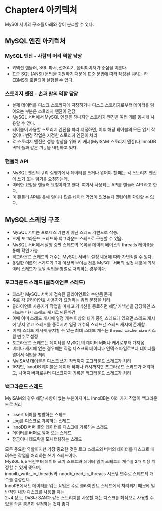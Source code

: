 # Chapter4 아키텍처

MySQl 서버의 구조를 아래와 같이 분리할 수 있다.

## MySQL 엔진 아키텍처

### MySQL 엔진 - 사람의 머리 역할 담당
- 커넥션 핸들러, SQL 파서, 전처리기, 옵티마이저가 중심을 이룬다.
- 표준 SQL (ANSI) 문법을 지원하기 때문에 표준 문법에 따라 작성된 쿼리는 타 DBMS와 호환되어 실행될 수 있다.

### 스토리지 엔진 - 손과 발의 역할 담당
- 실제 데이터를 디스크 스토리지에 저장하거나 디스크 스토리지로부터 데이터를 읽어오는 부분은 스토리지 엔진이 전담
- MySQL 서버에서 MySQL 엔진은 하나지만 스토리지 엔진은 여러 개를 동시에 사용할 수 있다.
- 테이블이 사용할 스토리지 엔진을 미리 지정하면, 이후 해당 테이블의 모든 읽기 작업이나 변경 작업은 지정한 스토리지 엔진이 처리
- 각 스토리지 엔진은 성능 향상을 위해 키 캐시(MyISAM 스토리지 엔진)나 InnoDB 버퍼 풀과 같은 기능을 내장하고 있다.

### 핸들러 API
- MySQL 엔진의 쿼리 실행기에서 데이터를 쓰거나 읽어야 할 때는 각 스토리지 엔진에 쓰기 또는 읽기를 요청하는데,
- 이러한 요청을 핸들러 요청이라고 한다. 여기서 사용되는 API를 핸들러 API 라고 한다.
- 이 핸들러 API를 통해 얼마나 많은 데이터 작업이 있었는지 명령어로 확인할 수 있다.

## MySQL 스레딩 구조
- MySQL 서버는 프로세스 기반이 아닌 스레드 기반으로 작동.
- 크게 포그라운드 스레드와 백그라운드 스레드로 구분할 수 있음.
- MySQL 서버에서 실행 중인 스레드의 목록을 데이터 베이스의 threads 테이블을 통해 확인 가능
- 백그라운드 스레드의 개수는 MySQL 서버의 설정 내용에 따라 가변적일 수 있다.
- 동일한 이름의 스레드가 2개 이상씩 보이는 것은 MySQL 서버의 설정 내용에 의해 여러 스레드가 동일 작업을 병렬로 처리하는 경우이다.

### 포그라운드 스레드 (클라이언트 스레드)
- 최소한 MySQL 서버에 접속된 클라이언트의 수만큼 존재
- 주로 각 클라이언트 사용자가 요청하는 쿼리 문장을 처리
- 클라이언트 사용자가 작업을 마치고 커넥션을 종료하면 해당 커넥션을 담당하던 스레드는 다시 스레드 캐시로 되돌아감
- 이때 이미 스레드 캐시에 일정 개수 이상의 대기 중인 스레드가 있으면 스레드 캐시에 넣지 않고 스레드를 종료시켜 일정 개수의 스레드만 스레드 캐시에 존재함
- 이 때 스레드 캐시에 유지할 수 있는 최대 스레드 개수는 thread_cache_size 시스템 변수로 설정
- 포그라운드 스레드는 데이터를 MySQL의 데이터 버퍼나 캐시로부터 가져옴
- 버퍼나 캐시에 없는 경우에는 직접 디스크의 데이터나 인덱스 파일로부터 데이터를 읽어서 작업을 처리
- MyISAM 테이블은 디스크 쓰기 작업까지 포그라운드 스레드가 처리
- 하지만, InnoDB 테이블은 데이터 버퍼나 캐시까지만 포그라운드 스레드가 처리하고, 나머지 버퍼로부터 디스크까지 기록은 백그라운드 스레드가 처리

### 백그라운드 스레드

MyISAM의 경우 해당 사항이 없는 부분이지마느 InnoDB는 여러 가지 작업이 백그라운드로 처리

- Insert 버퍼를 병합하는 스레드
- Log를 디스크로 기록하는 스레드
- InnoDB 버퍼 풀의 데이터를 디스크에 기록하는 스레드
- 데이터를 버퍼로 읽어 오는 스레드
- 잠금이나 데드락을 모니터링하는 스레드

모두 중요한 역할이지만 가장 중요한 것은 로그 스레드와 버퍼의 데이터를 디스크로 내려쓰는 작업을 처리하는 쓰기 스레드이다.  
MySQL 5.5 버전부터 데이터 쓰기 스레드와 데이터 읽기 스레드의 개수를 2개 이상 지정할 수 있게 됐으며,  
innodb_write_io_threads와 innodb_read_io_threads 시스템 변수로 스레드의 개수를 설정한다.  
InnoDB에서도 데이터를 읽는 작업은 주로 클라이언트 스레드에서 처리되기 때문에 일반적인 내장 디스크를 사용할 때는  
2~4 정도, DAS나 SAN과 같은 스토리지를 사용할 때는 디스크를 최적으로 사용할 수 있을 만큼 충분히 설정하는 것이 좋다